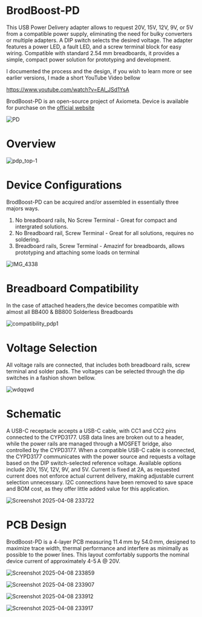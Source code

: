 # BrodBoost-PD
This USB Power Delivery adapter allows to request 20V, 15V, 12V, 9V, or 5V from a compatible power supply, eliminating the need for bulky converters or multiple adapters. A DIP switch selects the desired voltage. The adapter features a power LED, a fault LED, and a screw terminal block for easy wiring. Compatible with standard 2.54 mm breadboards, it provides a simple, compact power solution for prototyping and development.

I documented the process and the design, if you wish to learn more or see earlier versions, I made a short YouTube Video bellow

https://www.youtube.com/watch?v=EAl_JSd1YsA

BrodBoost-PD is an open-source project of Axiometa. Device is available for purchase on the [official website]([https://www.axiometa.io/products/brodboost-pd-breadboard-power-supply])

![PD](https://github.com/user-attachments/assets/356bb271-0374-443e-8028-7578ce3baa5e)

# Overview

![pdp_top-1](https://github.com/user-attachments/assets/b0c6e7ff-caee-4a20-943f-16d27a50bbca)


# Device Configurations
BrodBoost-PD can be acquired and/or assembled in essentially three majors ways.

1. No breadboard rails, No Screw Terminal - Great for compact and intergrated solutions.
2. No Breadboard rail, Screw Terminal - Great for all solutions, requires no soldering.
3. Breadboard rails, Screw Terminal - Amazinf for breadboards, allows prototyping and attaching some loads on terminal

![IMG_4338](https://github.com/user-attachments/assets/fe125ee3-6045-4208-a7ba-f22d8e1c8ed7)


# Breadboard Compatibility
In the case of attached headers,the device becomes compatible with almost all BB400 & BB800 Solderless Breadboards

![compatibility_pdp1](https://github.com/user-attachments/assets/a417a1fb-0124-4bd5-ae57-e07c31d4e7c0)

# Voltage Selection
All voltage rails are connected, that includes both breadboard rails, screw terminal and solder pads. The voltages can be selected through the dip switches in a fashion shown bellow.


![wdqqwd](https://github.com/user-attachments/assets/46ab76ea-5709-47ee-a427-bd5fd211aac3)


# Schematic
A USB-C receptacle accepts a USB-C cable, with CC1 and CC2 pins connected to the CYPD3177. USB data lines are broken out to a header, while the power rails are managed through a MOSFET bridge, also controlled by the CYPD3177.
When a compatible USB-C cable is connected, the CYPD3177 communicates with the power source and requests a voltage based on the DIP switch-selected reference voltage. Available options include 20V, 15V, 12V, 9V, and 5V.
Current is fixed at 2A, as requested current does not enforce actual current delivery, making adjustable current selection unnecessary. I2C connections have been removed to save space and BOM cost, as they offer little added value for this application.


![Screenshot 2025-04-08 233722](https://github.com/user-attachments/assets/2801dfe3-3c0d-4ca4-bb1f-adc25243cf4a)


# PCB Design

BrodBoost-PD is a 4-layer PCB measuring 11.4 mm by 54.0 mm, designed to maximize trace width, thermal performance and interfere as minimally as possible to the power lines. This layout comfortably supports the nominal device current of approximately 4-5 A @ 20V.

![Screenshot 2025-04-08 233859](https://github.com/user-attachments/assets/89840d9e-cbc5-4a5c-8346-a40912ce433a)

![Screenshot 2025-04-08 233907](https://github.com/user-attachments/assets/7b08fb32-5c26-40d7-b478-b0faf1c88c0e)

![Screenshot 2025-04-08 233912](https://github.com/user-attachments/assets/e78fd727-4f4a-44a9-b355-93c84bf15665)

![Screenshot 2025-04-08 233917](https://github.com/user-attachments/assets/744df9b2-1777-495b-98a8-6549c7533f39)
